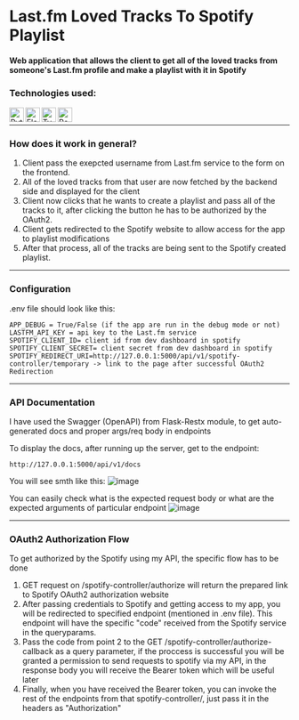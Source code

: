 ﻿# Last.fm Loved Tracks To Spotify Playlist

#### Web application that allows the client to get all of the loved tracks from someone's Last.fm profile and make a playlist with it in Spotify

### Technologies used:

<img align = "left" alt = "Python" width = "26px" src = "https://user-images.githubusercontent.com/79079000/118809383-da383580-b8aa-11eb-9b90-b36be1ebd84a.png" />
<img align = "left" alt = "Flask" width = "26px" src = "https://user-images.githubusercontent.com/79079000/130369302-ce7f4c2a-ec15-4f25-a397-371a2c840c50.png" />
<img align = "left" alt = "Typescript" width = "26px" src = "https://user-images.githubusercontent.com/79079000/170893013-76e1adbb-d1c5-4ffa-b279-e8ac10a7dac7.png" />
<img align = "left" alt = "React" width = "26px" src = "https://user-images.githubusercontent.com/79079000/170892959-709ae6de-f916-414c-9873-cd4bca92279a.png" />

<br />

---

### How does it work in general?

1. Client pass the exepcted username from Last.fm service to the form on the frontend.
2. All of the loved tracks from that user are now fetched by the backend side and displayed for the client
3. Client now clicks that he wants to create a playlist and pass all of the tracks to it, after clicking the button he has to be authorized by the OAuth2.
4. Client gets redirected to the Spotify website to allow access for the app to playlist modifications
5. After that process, all of the tracks are being sent to the Spotify created playlist.

---

### Configuration

.env file should look like this:

```
APP_DEBUG = True/False (if the app are run in the debug mode or not)
LASTFM_API_KEY = api key to the Last.fm service
SPOTIFY_CLIENT_ID= client id from dev dashboard in spotify
SPOTIFY_CLIENT_SECRET= client secret from dev dashboard in spotify
SPOTIFY_REDIRECT_URI=http://127.0.0.1:5000/api/v1/spotify-controller/temporary -> link to the page after successful OAuth2 Redirection
```

---

### API Documentation

I have used the Swagger (OpenAPI) from Flask-Restx module, to get auto-generated docs and proper args/req body in endpoints <br />

To display the docs, after running up the server, get to the endpoint:

```
http://127.0.0.1:5000/api/v1/docs
```

You will see smth like this:
![image](https://user-images.githubusercontent.com/79079000/170893502-09a32226-1455-42d9-be3d-dde80d300ffa.png) <br />

You can easily check what is the expected request body or what are the expected arguments of particular endpoint
![image](https://user-images.githubusercontent.com/79079000/170893564-4bbebebb-6239-44b8-ab17-121de5377378.png)

---

### OAuth2 Authorization Flow

To get authorized by the Spotify using my API, the specific flow has to be done <br />

1. GET request on /spotify-controller/authorize will return the prepared link to Spotify OAuth2 authorization website
2. After passing credentials to Spotify and getting access to my app, you will be redirected to specified endpoint (mentioned in .env file). This endpoint will have the specific "code" received from the Spotify service in the queryparams.
3. Pass the code from point 2 to the GET /spotify-controller/authorize-callback as a query parameter, if the proccess is successful you will be granted a permission to send requests to spotify via my API, in the response body you will receive the Bearer token which will be useful later
4. Finally, when you have received the Bearer token, you can invoke the rest of the endpoints from that spotify-controller/, just pass it in the headers as "Authorization"

